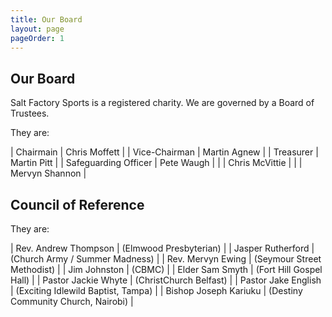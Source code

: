 ```yaml
---
title: Our Board
layout: page
pageOrder: 1
---
```


## Our Board

Salt Factory Sports is a registered charity.  We are governed by a Board of Trustees.

They are:

| Chairmain | Chris Moffett |
| Vice-Chairman | Martin Agnew |
| Treasurer | Martin Pitt |
| Safeguarding Officer | Pete Waugh |
| | Chris McVittie |
| | Mervyn Shannon |


## Council of Reference

They are:

| Rev. Andrew Thompson | (Elmwood Presbyterian) |
| Jasper Rutherford | (Church Army / Summer Madness) |
| Rev. Mervyn Ewing | (Seymour Street Methodist) |
| Jim Johnston | (CBMC) |
| Elder Sam Smyth | (Fort Hill Gospel Hall) |
| Pastor Jackie Whyte | (ChristChurch Belfast) |
| Pastor Jake English | (Exciting Idlewild Baptist, Tampa) |
| Bishop Joseph Kariuku | (Destiny Community Church, Nairobi) |